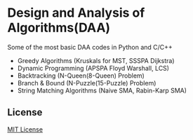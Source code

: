 # Design and Analysis of Algorithms(DAA)
Some of the most basic DAA codes in Python and C/C++
  - Greedy Algorithms (Kruskals for MST, SSSPA Dijkstra)
  - Dynamic Programming (APSPA Floyd Warshall, LCS)
  - Backtracking (N-Queen(8-Queen) Problem)
  - Branch & Bound (N-Puzzle(15-Puzzle) Problem)
  - String Matching Algorithms (Naive SMA, Rabin-Karp SMA)
  
## License

[MIT License](LICENSE)
